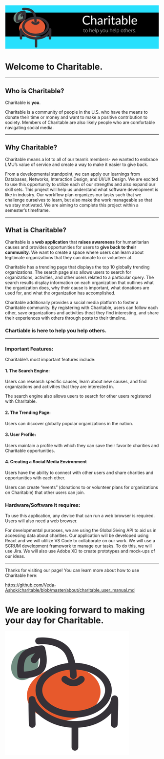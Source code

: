 ![Logo](./Images/CharitableReadmeBanner.png)

# Welcome to Charitable.

---

## Who is Charitable?

Charitable is **you**.

Charitable is a community of people in the U.S. who have the means to donate their time or money and want to make a positive contribution to society. Members of Charitable are also likely people who are comfortable navigating social media.

---

## Why Charitable?

Charitable means a lot to all of our team’s members- we wanted to embrace LMU’s value of service and create a way to make it easier to give back.

From a developmental standpoint, we can apply our learnings from Databases, Networks, Interaction Design, and UI/UX Design. We are excited to use this opportunity to utilize each of our strengths and also expand our skill sets. This project will help us understand what software development is like in industry. Our workflow plan organizes our tasks such that we challenge ourselves to learn, but also make the work manageable so that we stay motivated. We are aiming to complete this project within a semester’s timeframe.

---

## What is Charitable?

Charitable is a **web application** that **raises awareness** for humanitarian causes and provides opportunities for users to **give back to their community**. We want to create a space where users can learn about legitimate organizations that they can donate to or volunteer at.

Charitable has a trending page that displays the top 10 globally trending organizations. The search page also allows users to search for organizations, activities, and other users related to a particular query. The search results display information on each organization that outlines what the organization does, why their cause is important, what donations are used for, and what the organization has accomplished.

Charitable additionally provides a social media platform to foster a Charitable community. By registering with Charitable, users can follow each other, save organizations and activities theat they find interesting, and share their experiences with others through posts to their timeline.

### Chartiable is here to help you help others.

---

### Important Features:

Charitable’s most important features include:

#### 1. The Search Engine:

Users can research specific causes, learn about new causes, and find organizations and activities that they are interested in.

The search engine also allows users to search for other users registered with Charitable.

#### 2. The Trending Page:

Users can discover globally popular organizations in the nation.

#### 3. User Profile:

Users maintain a profile with which they can save their favorite charities and Charitable opportunities.

#### 4. Creating a Social Media Environment

Users have the ability to connect with other users and share charities and opportunities with each other.

Users can create “events” (donations to or volunteer plans for organizations on Charitable) that other users can join.

### Hardware/Software it requires:

To use this application, any device that can run a web browser is required. Users will also need a web browser.

For developmental purposes, we are using the GlobalGiving API to aid us in accessing data about charities. Our application will be developed using React and we will utilize VS Code to collaborate on our work. We will use a SCRUM development framework to manage our tasks. To do this, we will use Jira. We will also use Adobe XD to create prototypes and mock-ups of our ideas.

---

Thanks for visiting our page! You can learn more about how to use Charitable here:

https://github.com/Veda-Ashok/charitable/blob/master/about/charitable_user_manual.md

# We are looking forward to making your day for Charitable.

![Logo](../public/media/Logo.svg)
